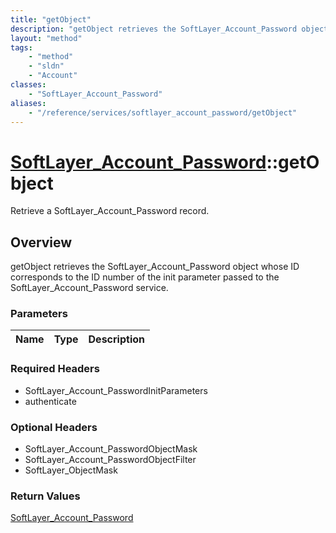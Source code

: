 ```yaml
---
title: "getObject"
description: "getObject retrieves the SoftLayer_Account_Password object whose ID corresponds to the ID number of the init parameter pa... "
layout: "method"
tags:
    - "method"
    - "sldn"
    - "Account"
classes:
    - "SoftLayer_Account_Password"
aliases:
    - "/reference/services/softlayer_account_password/getObject"
---
```

# [SoftLayer_Account_Password](/reference/services/SoftLayer_Account_Password)::getObject

Retrieve a SoftLayer_Account_Password record.


## Overview 
getObject retrieves the SoftLayer_Account_Password object whose ID corresponds to the ID number of the init parameter passed to the SoftLayer_Account_Password service. 

### Parameters 
|Name | Type | Description |
| --- | --- | --- |


### Required Headers
* SoftLayer_Account_PasswordInitParameters
* authenticate

### Optional Headers
* SoftLayer_Account_PasswordObjectMask
* SoftLayer_Account_PasswordObjectFilter
* SoftLayer_ObjectMask

### Return Values
<a href='/reference/datatypes/SoftLayer_Account_Password'>SoftLayer_Account_Password </a>

